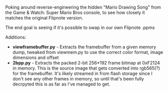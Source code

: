 Poking around reverse-engineering the hidden "Mario Drawing Song" from the Game & Watch: Super Mario Bros console, to see how closely it matches the original Flipnote version. 

The end goal is seeing if it's possible to swap in our own Flipnote .ppms

Additions: 
- **viewframebuffer.py** - Extracts the framebuffer from a given memory dump, tweaked from viewmem.py to use the correct color format, image dimensions and offset
- **2bpp.py** - Extracts the packed 2-bit 256*192 frame bitmap at 0xF2124 in memory. This is the source image that gets converted into rgb565(?) for the framebuffer. It's likely streamed in from flash storage since I don't see any other frames in memory, so until that's been fully decrpyted this is as far as I've managed to get.